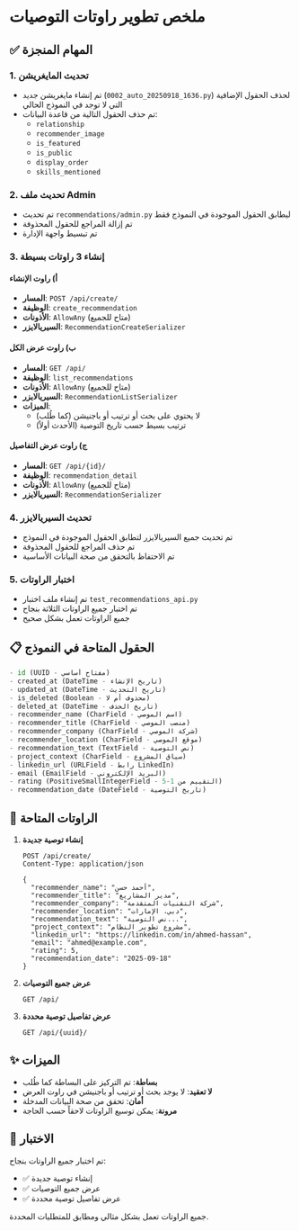 # ملخص تطوير راوتات التوصيات

## ✅ المهام المنجزة

### 1. تحديث المايغريشن
- تم إنشاء مايغريشن جديد (`0002_auto_20250918_1636.py`) لحذف الحقول الإضافية التي لا توجد في النموذج الحالي
- تم حذف الحقول التالية من قاعدة البيانات:
  - `relationship`
  - `recommender_image`
  - `is_featured`
  - `is_public`
  - `display_order`
  - `skills_mentioned`

### 2. تحديث ملف Admin
- تم تحديث `recommendations/admin.py` ليطابق الحقول الموجودة في النموذج فقط
- تم إزالة المراجع للحقول المحذوفة
- تم تبسيط واجهة الإدارة

### 3. إنشاء 3 راوتات بسيطة

#### أ) راوت الإنشاء
- **المسار**: `POST /api/create/`
- **الوظيفة**: `create_recommendation`
- **الأذونات**: `AllowAny` (متاح للجميع)
- **السيريالايزر**: `RecommendationCreateSerializer`

#### ب) راوت عرض الكل
- **المسار**: `GET /api/`
- **الوظيفة**: `list_recommendations`
- **الأذونات**: `AllowAny` (متاح للجميع)
- **السيريالايزر**: `RecommendationListSerializer`
- **الميزات**: 
  - لا يحتوي على بحث أو ترتيب أو باجنيشن (كما طُلب)
  - ترتيب بسيط حسب تاريخ التوصية (الأحدث أولاً)

#### ج) راوت عرض التفاصيل
- **المسار**: `GET /api/{id}/`
- **الوظيفة**: `recommendation_detail`
- **الأذونات**: `AllowAny` (متاح للجميع)
- **السيريالايزر**: `RecommendationSerializer`

### 4. تحديث السيريالايزر
- تم تحديث جميع السيريالايزر لتطابق الحقول الموجودة في النموذج
- تم حذف المراجع للحقول المحذوفة
- تم الاحتفاظ بالتحقق من صحة البيانات الأساسية

### 5. اختبار الراوتات
- تم إنشاء ملف اختبار `test_recommendations_api.py`
- تم اختبار جميع الراوتات الثلاثة بنجاح
- جميع الراوتات تعمل بشكل صحيح

## 📋 الحقول المتاحة في النموذج

```python
- id (UUID - مفتاح أساسي)
- created_at (DateTime - تاريخ الإنشاء)
- updated_at (DateTime - تاريخ التحديث)
- is_deleted (Boolean - محذوف أم لا)
- deleted_at (DateTime - تاريخ الحذف)
- recommender_name (CharField - اسم الموصي)
- recommender_title (CharField - منصب الموصي)
- recommender_company (CharField - شركة الموصي)
- recommender_location (CharField - موقع الموصي)
- recommendation_text (TextField - نص التوصية)
- project_context (CharField - سياق المشروع)
- linkedin_url (URLField - رابط LinkedIn)
- email (EmailField - البريد الإلكتروني)
- rating (PositiveSmallIntegerField - التقييم من 1-5)
- recommendation_date (DateField - تاريخ التوصية)
```

## 🔗 الراوتات المتاحة

1. **إنشاء توصية جديدة**
   ```
   POST /api/create/
   Content-Type: application/json
   
   {
     "recommender_name": "أحمد حسن",
     "recommender_title": "مدير المشاريع",
     "recommender_company": "شركة التقنيات المتقدمة",
     "recommender_location": "دبي، الإمارات",
     "recommendation_text": "نص التوصية...",
     "project_context": "مشروع تطوير النظام",
     "linkedin_url": "https://linkedin.com/in/ahmed-hassan",
     "email": "ahmed@example.com",
     "rating": 5,
     "recommendation_date": "2025-09-18"
   }
   ```

2. **عرض جميع التوصيات**
   ```
   GET /api/
   ```

3. **عرض تفاصيل توصية محددة**
   ```
   GET /api/{uuid}/
   ```

## ✨ الميزات

- **بساطة**: تم التركيز على البساطة كما طُلب
- **لا تعقيد**: لا يوجد بحث أو ترتيب أو باجنيشن في راوت العرض
- **أمان**: تحقق من صحة البيانات المدخلة
- **مرونة**: يمكن توسيع الراوتات لاحقاً حسب الحاجة

## 🧪 الاختبار

تم اختبار جميع الراوتات بنجاح:
- ✅ إنشاء توصية جديدة
- ✅ عرض جميع التوصيات
- ✅ عرض تفاصيل توصية محددة

جميع الراوتات تعمل بشكل مثالي ومطابق للمتطلبات المحددة.
